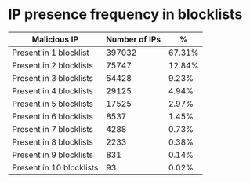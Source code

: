 # IP presence frequency in blocklists
| Malicious IP | Number of IPs | % |
|----|----|----|
| Present in 1 blocklist | 397032 | 67.31% |
| Present in 2 blocklists | 75747 | 12.84% |
| Present in 3 blocklists | 54428 | 9.23% |
| Present in 4 blocklists | 29125 | 4.94% |
| Present in 5 blocklists | 17525 | 2.97% |
| Present in 6 blocklists | 8537 | 1.45% |
| Present in 7 blocklists | 4288 | 0.73% |
| Present in 8 blocklists | 2233 | 0.38% |
| Present in 9 blocklists | 831 | 0.14% |
| Present in 10 blocklists | 93 | 0.02% |

